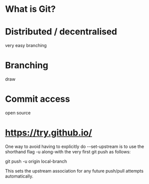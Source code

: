 # What is Git?

# Distributed / decentralised

very easy branching

# Branching

draw

# Commit access

open source

# https://try.github.io/


One way to avoid having to explicitly do --set-upstream is to use the shorthand flag -u along-with the very first git push as follows:

git push -u origin local-branch

This sets the upstream association for any future push/pull attempts automatically.
